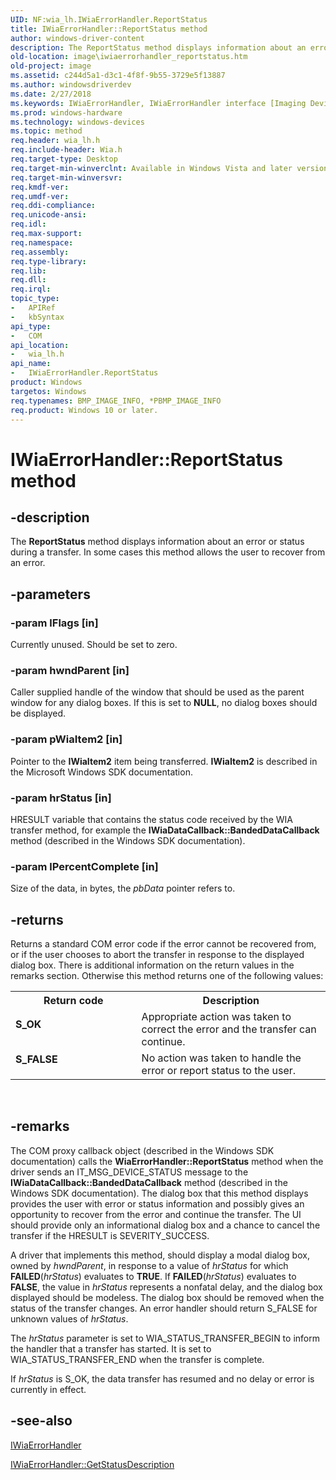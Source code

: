 ```yaml
---
UID: NF:wia_lh.IWiaErrorHandler.ReportStatus
title: IWiaErrorHandler::ReportStatus method
author: windows-driver-content
description: The ReportStatus method displays information about an error or status during a transfer. In some cases this method allows the user to recover from an error.
old-location: image\iwiaerrorhandler_reportstatus.htm
old-project: image
ms.assetid: c244d5a1-d3c1-4f8f-9b55-3729e5f13887
ms.author: windowsdriverdev
ms.date: 2/27/2018
ms.keywords: IWiaErrorHandler, IWiaErrorHandler interface [Imaging Devices], ReportStatus method, IWiaErrorHandler::ReportStatus, IWiaErrorHandler_39808ebb-728b-40de-bdc0-48dd6614e59b.xml, ReportStatus method [Imaging Devices], ReportStatus method [Imaging Devices], IWiaErrorHandler interface, ReportStatus,IWiaErrorHandler.ReportStatus, image.iwiaerrorhandler_reportstatus, wia_lh/IWiaErrorHandler::ReportStatus
ms.prod: windows-hardware
ms.technology: windows-devices
ms.topic: method
req.header: wia_lh.h
req.include-header: Wia.h
req.target-type: Desktop
req.target-min-winverclnt: Available in Windows Vista and later versions of the Windows operating systems.
req.target-min-winversvr: 
req.kmdf-ver: 
req.umdf-ver: 
req.ddi-compliance: 
req.unicode-ansi: 
req.idl: 
req.max-support: 
req.namespace: 
req.assembly: 
req.type-library: 
req.lib: 
req.dll: 
req.irql: 
topic_type:
-	APIRef
-	kbSyntax
api_type:
-	COM
api_location:
-	wia_lh.h
api_name:
-	IWiaErrorHandler.ReportStatus
product: Windows
targetos: Windows
req.typenames: BMP_IMAGE_INFO, *PBMP_IMAGE_INFO
req.product: Windows 10 or later.
---
```


# IWiaErrorHandler::ReportStatus method


## -description


The <b>ReportStatus</b> method displays information about an error or status during a transfer. In some cases this method allows the user to recover from an error.


## -parameters




### -param lFlags [in]

Currently unused. Should be set to zero. 


### -param hwndParent [in]

Caller supplied handle of the window that should be used as the parent window for any dialog boxes. If this is set to <b>NULL</b>, no dialog boxes should be displayed.


### -param pWiaItem2 [in]

Pointer to the <b>IWiaItem2</b> item being transferred. <b>IWiaItem2</b> is described in the Microsoft Windows SDK documentation.


### -param hrStatus [in]

HRESULT variable that contains the status code received by the WIA transfer method, for example the <b>IWiaDataCallback::BandedDataCallback</b> method (described in the Windows SDK documentation).


### -param lPercentComplete [in]

Size of the data, in bytes, the <i>pbData</i> pointer refers to.


## -returns



Returns a standard COM error code if the error cannot be recovered from, or if the user chooses to abort the transfer in response to the displayed dialog box. There is additional information on the return values in the remarks section. Otherwise this method returns one of the following values:

<table>
<tr>
<th>Return code</th>
<th>Description</th>
</tr>
<tr>
<td width="40%">
<dl>
<dt><b>S_OK</b></dt>
</dl>
</td>
<td width="60%">
Appropriate action was taken to correct the error and the transfer can continue.

</td>
</tr>
<tr>
<td width="40%">
<dl>
<dt><b>S_FALSE</b></dt>
</dl>
</td>
<td width="60%">
No action was taken to handle the error or report status to the user.

</td>
</tr>
</table>
 




## -remarks



The COM proxy callback object (described in the Windows SDK documentation) calls the <b>WiaErrorHandler::ReportStatus</b> method when the driver sends an IT_MSG_DEVICE_STATUS message to the <b>IWiaDataCallback::BandedDataCallback</b> method (described in the Windows SDK documentation). The dialog box that this method displays provides the user with error or status information and possibly gives an opportunity to recover from the error and continue the transfer. The UI should provide only an informational dialog box and a chance to cancel the transfer if the HRESULT is SEVERITY_SUCCESS.

A driver that implements this method, should display a modal dialog box, owned by <i>hwndParent</i>, in response to a value of <i>hrStatus</i> for which <b>FAILED</b>(<i>hrStatus</i>) evaluates to <b>TRUE</b>. If <b>FAILED</b>(<i>hrStatus</i>) evaluates to <b>FALSE</b>, the value in <i>hrStatus</i> represents a nonfatal delay, and the dialog box displayed should be modeless. The dialog box should be removed when the status of the transfer changes. An error handler should return S_FALSE for unknown values of <i>hrStatus</i>.

The <i>hrStatus</i> parameter is set to WIA_STATUS_TRANSFER_BEGIN to inform the handler that a transfer has started. It is set to WIA_STATUS_TRANSFER_END when the transfer is complete.

If <i>hrStatus</i> is S_OK, the data transfer has resumed and no delay or error is currently in effect.




## -see-also




<a href="https://msdn.microsoft.com/b441fbca-75fe-4b9d-a9d5-2ad5a4a55801">IWiaErrorHandler</a>



<a href="https://msdn.microsoft.com/library/windows/hardware/ff543904">IWiaErrorHandler::GetStatusDescription</a>
 

 

